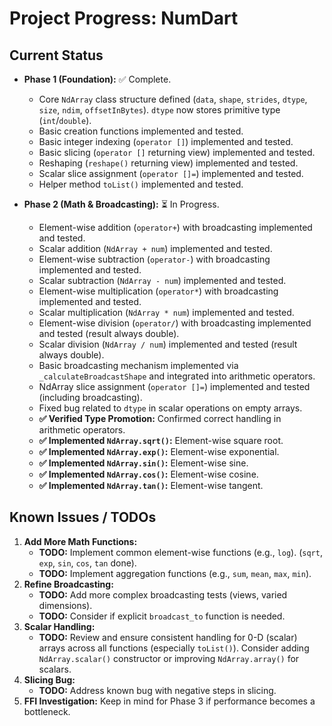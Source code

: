 <!-- Version: 1.1 | Last Updated: 2025-04-05 | Updated By: Cline -->

# Project Progress: NumDart

## Current Status

- **Phase 1 (Foundation):** ✅ Complete.
  - Core `NdArray` class structure defined (`data`, `shape`, `strides`, `dtype`,
    `size`, `ndim`, `offsetInBytes`). `dtype` now stores primitive type
    (`int`/`double`).
  - Basic creation functions implemented and tested.
  - Basic integer indexing (`operator []`) implemented and tested.
  - Basic slicing (`operator []` returning view) implemented and tested.
  - Reshaping (`reshape()` returning view) implemented and tested.
  - Scalar slice assignment (`operator []=`) implemented and tested.
  - Helper method `toList()` implemented and tested.

- **Phase 2 (Math & Broadcasting):** ⏳ In Progress.
  - Element-wise addition (`operator+`) with broadcasting implemented and
    tested.
  - Scalar addition (`NdArray + num`) implemented and tested.
  - Element-wise subtraction (`operator-`) with broadcasting implemented and
    tested.
  - Scalar subtraction (`NdArray - num`) implemented and tested.
  - Element-wise multiplication (`operator*`) with broadcasting implemented and
    tested.
  - Scalar multiplication (`NdArray * num`) implemented and tested.
  - Element-wise division (`operator/`) with broadcasting implemented and tested
    (result always double).
  - Scalar division (`NdArray / num`) implemented and tested (result always
    double).
  - Basic broadcasting mechanism implemented via `_calculateBroadcastShape` and
    integrated into arithmetic operators.
  - NdArray slice assignment (`operator []=`) implemented and tested (including
    broadcasting).
  - Fixed bug related to `dtype` in scalar operations on empty arrays.
  - **✅ Verified Type Promotion:** Confirmed correct handling in arithmetic
    operators.
  - **✅ Implemented `NdArray.sqrt()`:** Element-wise square root.
  - **✅ Implemented `NdArray.exp()`:** Element-wise exponential.
  - **✅ Implemented `NdArray.sin()`:** Element-wise sine.
  - **✅ Implemented `NdArray.cos()`:** Element-wise cosine.
  - **✅ Implemented `NdArray.tan()`:** Element-wise tangent.

## Known Issues / TODOs

1. **Add More Math Functions:**
   - **TODO:** Implement common element-wise functions (e.g., `log`). (`sqrt`,
     `exp`, `sin`, `cos`, `tan` done).
   - **TODO:** Implement aggregation functions (e.g., `sum`, `mean`, `max`,
     `min`).
2. **Refine Broadcasting:**
   - **TODO:** Add more complex broadcasting tests (views, varied dimensions).
   - **TODO:** Consider if explicit `broadcast_to` function is needed.
3. **Scalar Handling:**
   - **TODO:** Review and ensure consistent handling for 0-D (scalar) arrays
     across all functions (especially `toList()`). Consider adding
     `NdArray.scalar()` constructor or improving `NdArray.array()` for scalars.
4. **Slicing Bug:**
   - **TODO:** Address known bug with negative steps in slicing.
5. **FFI Investigation:** Keep in mind for Phase 3 if performance becomes a
   bottleneck.
